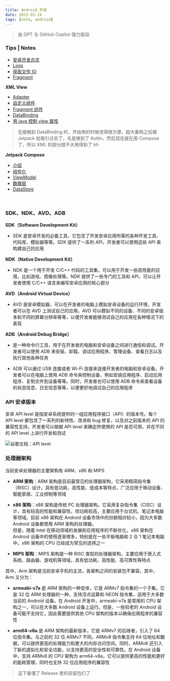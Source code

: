 ```yaml
---
title: Android 开发
date: 2023-03-14
tags: [note, android]
---
```


> 由 GPT 与 GitHub Copilot 强力驱动

### Tips | Notes

- [安卓开发总览](devSummary.md)
- [Logs](Logs.md)
- [获取文件 IO](FileIO.md)
- [Fragment](Fragment.md)

**XML View**

- [Adapter](XMLView/Adapter.md)
- [自定义组件](XMLView/customView.md)
- [Fragment 组件](XMLView/Fragment.md)
- [DataBinding](XMLView/DataBinding.md)
- [用 java 控制 view 属性](XMLView/Java4Views.md)

> 在接触到 DataBinding 时，开始用的时候觉得很方便，超大重构之后被 Jetpack 给吸引过去了，先是换到了 Kotlin，然后现在就在用 Compose 了，所以 XML 的部分就不大用得到了 hh

**Jetpack Compose**

- [介绍](Jetpack/index.md)
- [组件化](Jetpack/Components.md)
- [ViewModel](Jetpack/ViewModel.md)
- [数据层](Jetpack/DataLayer.md)
- [DataStore](Jetpack/DataLayer.md)

<br />

### SDK、NDK、AVD、ADB

**SDK（Software Development Kit）**

- SDK 是安卓开发的必备工具，它包含了开发安卓应用所需的各种开发工具、代码库、模拟器等等。SDK 提供了一系列 API，开发者可以使用这些 API 来构建自己的应用

**NDK（Native Development Kit）**

- NDK 是一个用于开发 C/C++ 代码的工具集，可以用于开发一些高性能的应用，比如游戏、图像处理等。NDK 提供了一些专门的工具和 API，可以让开发者使用 C/C++ 语言来编写安卓应用的核心部分

**AVD（Android Virtual Device）**

- AVD 是安卓模拟器，可以在开发者的电脑上模拟安卓设备的运行环境，开发者可以在 AVD 上测试自己的应用。AVD 可以模拟不同的设备、不同的安卓版本和不同的屏幕分辨率等等，以便开发者能够测试自己的应用在各种情况下的表现

**ADB（Android Debug Bridge）**

- 是一种命令行工具，用于在开发者的电脑和安卓设备之间进行通信和调试。开发者可以使用 ADB 来安装、卸载、调试应用程序、管理设备、查看日志以及执行其他各种任务

- ADB 可以通过 USB 连接或者 Wi-Fi 连接来连接开发者的电脑和安卓设备。开发者可以在电脑上使用 ADB 命令来控制设备，例如安装应用程序、启动应用程序、复制文件到设备等等。同时，开发者也可以使用 ADB 命令来查看设备的状态信息、日志信息等等，以便更好地调试自己的应用程序

### API 安卓版本

安卓 API level 是指安卓系统提供的一组应用程序接口（API）的版本号。每个 API level 都包含了一系列的新特性、改进和 bug 修复，以及对之前版本的 API 的兼容性支持。开发者可以根据 API level 来确定所使用的 API 是否可用，并在不同的 API level 上进行开发和测试

![<a target="_blank" href="https://developer.android.com/guide/topics/manifest/uses-sdk-element">谷歌文档：API level</a>](/blog/cs/API-Level.webp)

### 处理器架构

当前安卓处理器的主要架构有 ARM、x86 和 MIPS

- **ARM 架构**：ARM 架构是目前最常见的处理器架构，它采用精简指令集（RISC）设计，具有低功耗、高性能、低成本等特点，广泛应用于移动设备、智能家居、工业控制等领域

- **x86 架构**：x86 架构是传统 PC 处理器架构，它采用复杂指令集（CISC）设计，具有较高的性能和兼容性，但功耗较高，主要应用于台式机、笔记本电脑等领域。目前 x86 架构在 Android 设备市场中的份额相对较小，因为大多数 Android 设备都使用 ARM 架构的处理器。<br> 但是，随着 Intel 在移动领域的发展和应用程序的不断优化，x86 架构在 Android 设备中的使用逐渐增多，特别是在一些平板电脑和 2 合 1 笔记本电脑中，x86 架构的 CPU 已经成为常见的选择之一

- **MIPS 架构**：MIPS 架构是一种 RISC 类型的处理器架构，主要应用于嵌入式系统、路由器、游戏机等领域，具有低功耗、高性能、高可靠性等特点

其中，Arm 架构是当前安卓手机的主流，各架构之间的安装包不兼容。其中，Arm 又分为：

- **armeabi-v7a** 是 ARM 架构的一种变体，它是 ARMv7 指令集的一个子集。它是 32 位 ARM 处理器的一种，支持浮点运算和 NEON 指令集，适用于大多数当前的 Android 设备。在 Android 开发中，armeabi-v7a 是常用的 CPU 架构之一，可以在大多数 Android 设备上运行。但是，一些较老的 Android 设备可能不支持它，因此需要提供其他 CPU 架构的版本以确保应用程序的兼容性

- **arm64-v8a** 是 ARM 架构的最新版本，它是 ARMv7 的后继者，引入了 64 位指令集。与之前的 32 位 ARMv7 不同，ARMv8 指令集支持 64 位地址和数据，可以提供更高的处理能力和更大的内存访问空间。同时，ARMv8 还引入了新的虚拟化和安全功能，以支持更高的安全性和可靠性。在 Android 设备中，支持 ARMv8 的 CPU 架构为 arm64-v8a，它可以提供更高的性能和更好的能耗管理，同时也支持 32 位应用程序的兼容性

> 这下看懂了 Release 里的安装包们了
